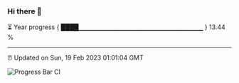 ### Hi there 👋

⏳ Year progress { ████▁▁▁▁▁▁▁▁▁▁▁▁▁▁▁▁▁▁▁▁▁▁▁▁▁▁ } 13.44 %

---

⏰ Updated on Sun, 19 Feb 2023 01:01:04 GMT

![Progress Bar CI](https://github.com/liununu/liununu/workflows/Progress%20Bar%20CI/badge.svg)
